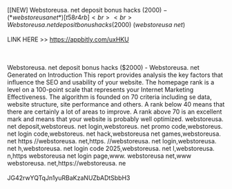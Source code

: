 [[NEW] Webstoreusa. net deposit bonus hacks ($2000) - (*webstoreusa net*) [ t58r4rb]
<br>
<br>Webstoreusa. net deposit bonus hacks ($2000) (*webstoreusa net*)
<br>
<br>LINK HERE >> https://appbitly.com/uxHKU

<br>
<br>Webstoreusa. net deposit bonus hacks ($2000) - Webstoreusa. net Generated on Introduction This report provides analysis the key factors that influence the SEO and usability of your website.  The homepage rank is a level on a 100-point scale that represents your Internet Marketing Effectiveness.  The algorithm is founded on 70 criteria including se data, website structure, site performance and others.  A rank below 40 means that there are certainly a lot of areas to improve.  A rank above 70 is an excellent mark and means that your website is probably well optimized.  webstoreusa. net deposit,webstoreus. net login,webstoreus. net promo code,webstoreus. net login code,webstoreus. net hack,webstoreusa net games,webstoreusa. net https //webstoreusa. net,https. //webstoreusa. net login,webstoreusa. net h,webstoreusa. net login code 2025,webstoreusa. net l,webstoreusa. n,https webstoreusa net login page,www. webstoreusa net,www webstoreusa. net,https://webstoreusa. ne
<br>
<br>JG42rwYQTqJn1yuRBaKzaNUZbADtSbbH3
<br>
